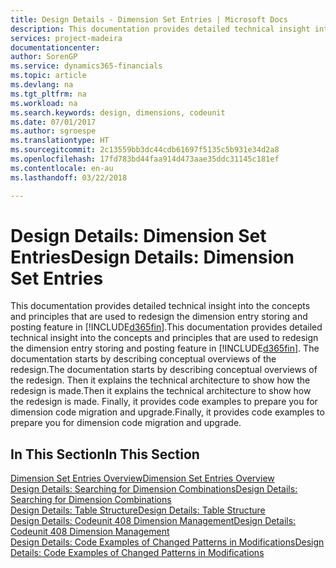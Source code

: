 ```yaml
---
title: Design Details - Dimension Set Entries | Microsoft Docs
description: This documentation provides detailed technical insight into the concepts and principles that are used to redesign the dimension entry storing and posting feature.
services: project-madeira
documentationcenter: 
author: SorenGP
ms.service: dynamics365-financials
ms.topic: article
ms.devlang: na
ms.tgt_pltfrm: na
ms.workload: na
ms.search.keywords: design, dimensions, codeunit
ms.date: 07/01/2017
ms.author: sgroespe
ms.translationtype: HT
ms.sourcegitcommit: 2c13559bb3dc44cdb61697f5135c5b931e34d2a8
ms.openlocfilehash: 17fd783bd44faa914d473aae35ddc31145c181ef
ms.contentlocale: en-au
ms.lasthandoff: 03/22/2018

---
```

# <a name="design-details-dimension-set-entries"></a><span data-ttu-id="e3fa9-103">Design Details: Dimension Set Entries</span><span class="sxs-lookup"><span data-stu-id="e3fa9-103">Design Details: Dimension Set Entries</span></span>
<span data-ttu-id="e3fa9-104">This documentation provides detailed technical insight into the concepts and principles that are used to redesign the dimension entry storing and posting feature in [!INCLUDE[d365fin](includes/d365fin_md.md)].</span><span class="sxs-lookup"><span data-stu-id="e3fa9-104">This documentation provides detailed technical insight into the concepts and principles that are used to redesign the dimension entry storing and posting feature in [!INCLUDE[d365fin](includes/d365fin_md.md)].</span></span> <span data-ttu-id="e3fa9-105">The documentation starts by describing conceptual overviews of the redesign.</span><span class="sxs-lookup"><span data-stu-id="e3fa9-105">The documentation starts by describing conceptual overviews of the redesign.</span></span> <span data-ttu-id="e3fa9-106">Then it explains the technical architecture to show how the redesign is made.</span><span class="sxs-lookup"><span data-stu-id="e3fa9-106">Then it explains the technical architecture to show how the redesign is made.</span></span> <span data-ttu-id="e3fa9-107">Finally, it provides code examples to prepare you for dimension code migration and upgrade.</span><span class="sxs-lookup"><span data-stu-id="e3fa9-107">Finally, it provides code examples to prepare you for dimension code migration and upgrade.</span></span>  

## <a name="in-this-section"></a><span data-ttu-id="e3fa9-108">In This Section</span><span class="sxs-lookup"><span data-stu-id="e3fa9-108">In This Section</span></span>  
[<span data-ttu-id="e3fa9-109">Dimension Set Entries Overview</span><span class="sxs-lookup"><span data-stu-id="e3fa9-109">Dimension Set Entries Overview</span></span>](design-details-dimension-set-entries-overview.md)  
[<span data-ttu-id="e3fa9-110">Design Details: Searching for Dimension Combinations</span><span class="sxs-lookup"><span data-stu-id="e3fa9-110">Design Details: Searching for Dimension Combinations</span></span>](design-details-searching-for-dimension-combinations.md)  
[<span data-ttu-id="e3fa9-111">Design Details: Table Structure</span><span class="sxs-lookup"><span data-stu-id="e3fa9-111">Design Details: Table Structure</span></span>](design-details-table-structure.md)  
[<span data-ttu-id="e3fa9-112">Design Details: Codeunit 408 Dimension Management</span><span class="sxs-lookup"><span data-stu-id="e3fa9-112">Design Details: Codeunit 408 Dimension Management</span></span>](design-details-codeunit-408-dimension-management.md)  
[<span data-ttu-id="e3fa9-113">Design Details: Code Examples of Changed Patterns in Modifications</span><span class="sxs-lookup"><span data-stu-id="e3fa9-113">Design Details: Code Examples of Changed Patterns in Modifications</span></span>](design-details-code-examples-of-changed-patterns-in-modifications.md)

